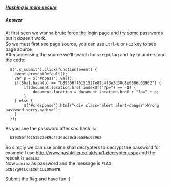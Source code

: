 ##### [Hashing is more secure](http://ringzer0team.com/challenges/30)
##### Answer
At first seen we wanna brute force the login page and try some passwords but it dosen't work.  
So we must first see page source, you can use `Ctrl+U` or `F12` key to see page source  
After accessing the source we'll search for `script` tag and try to understand the code:   
```       
  $(".c_submit").click(function(event) {
    event.preventDefault();
    var p = $("#cpass").val();
    if(Sha1.hash(p) == "b89356ff6151527e89c4f3e3d30c8e6586c63962") {
        if(document.location.href.indexOf("?p=") == -1) {   
            document.location = document.location.href + "?p=" + p;
        }
    } else {
        $("#cresponse").html("<div class='alert alert-danger'>Wrong password sorry.</div>");
    }
  }); 
```  
As you see the password after _sha_ hash is:  
```  
  b89356ff6151527e89c4f3e3d30c8e6586c63962  
```  
So simply we can use online sha1 decrypters to decrypt the password for example I use http://www.hashkiller.co.uk/sha1-decrypter.aspx and the resualt is `adminz`  
Now `adminz` as password and the message is `FLAG-bXNsYg9tLCaIX6h1UiQMmMYB`.

Submit the flag and have fun ;)
